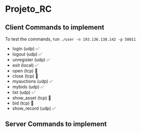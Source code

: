 # Projeto_RC

## Client Commands to implement

To test the commands, run `./user -n 193.136.138.142 -p 58011`

-   login (udp) ✅
-   logout (udp) ✅
-   unregister (udp) ✅
-   exit (local) ✅
-   open (tcp) 🔴
-   close (tcp) 🔴
-   myauctions (udp) ✅
-   mybids (udp) ✅
-   list (udp) ✅
-   show_asset (tcp) 🔴
-   bid (tcp) 🔴
-   show_record (udp) ✅

## Server Commands to implement
